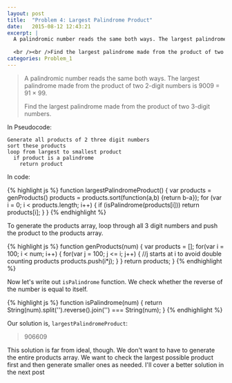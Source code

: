 ```yaml
---
layout: post
title:  "Problem 4: Largest Palindrome Product"
date:   2015-08-12 12:43:21
excerpt: |
  A palindromic number reads the same both ways. The largest palindrome made from the product of two 2-digit numbers is 9009 = 91 × 99.
  
  <br /><br />Find the largest palindrome made from the product of two 3-digit numbers.
categories: Problem_1
---
```


> A palindromic number reads the same both ways. The largest palindrome made from the product of two 2-digit numbers is 9009 = 91 × 99.
> 
> Find the largest palindrome made from the product of two 3-digit numbers.

In Pseudocode:

```
Generate all products of 2 three digit numbers
sort these products
loop from largest to smallest product
  if product is a palindrome
    return product
```

In code:

{% highlight js %}
function largestPalindromeProduct() {
  var products = genProducts()
  products = products.sort(function(a,b) {return b-a});
  for (var i = 0; i < products.length; i++) {
    if (isPalindrome(products[i])) return products[i];
  }
}
{% endhighlight %}


To generate the products array, loop through all 3 digit numbers and push the product to the products array.

{% highlight js %}
function genProducts(num) {
  var products = [];
  for(var i = 100; i < num; i++) {
    for(var j = 100; j <= i; j++) { //j starts at i to avoid double counting products
      products.push(i*j);
    }
  }
  return products;
}
{% endhighlight %}

Now let's write out `isPalindrome` function. We check whether the reverse of the number is equal to itself.

{% highlight js %}
function isPalindrome(num) {
  return String(num).split('').reverse().join('') === String(num);
}
{% endhighlight %}

Our solution is, `largestPalindromeProduct`:

> 906609 


This solution is far from ideal, though. We don't want to have to generate the entire products array. We want to check the largest possible product first and then generate smaller ones as needed. I'll cover a better solution in the next post



